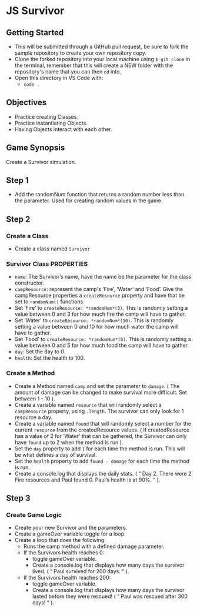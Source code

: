
# **JS Survivor**

## Getting Started

- This will be submitted through a GitHub pull request, be sure to fork the sample repository to create your own repository copy.
- Clone the forked repository into your local machine using `$ git clone` in the terminal, remember that this will create a NEW folder with the repository's name that you can then `cd` into.
- Open this directory in VS Code with:
    - `code .`

## **Objectives**

- Practice creating Classes.
- Practice instantiating Objects.
- Having Objects interact with each other.

## **Game Synopsis**

Create a Survivor simulation.

## Step 1

- Add the randomNum function that returns a random number less than the parameter. Used for creating random values in the game.

## Step 2

### Create a Class

- Create a class named `Survivor`

### Survivor Class **PROPERTIES**

- `name`: The Survivor’s name, have the name be the parameter for the class constructor.
- `campResource`: represent the camp's ‘Fire’, ‘Water’ and ‘Food’. Give the campResource properties a `createResource` property and have that be set to `randomNum()` functions.
- Set ‘Fire’ to `createResource: *randomNum*(3)`. This is randomly setting a value between 0 and 3 for how much fire the camp will have to gather.
- Set ‘Water’ to `createResource: *randomNum*(10)`. This is randomly setting a value between 0 and 10 for how much water the camp will have to gather.
- Set ‘Food’ to `createResource: *randomNum*(5)`. This is randomly setting a value between 0 and 5 for how much food the camp will have to gather.
- `day`: Set the day to 0.
- `health`: Set the health to 100.

### Create a Method

- Create a Method named `camp` and set the parameter to `damage`. ( The amount of damage can be changed to make survival more difficult. Set between 1 - 10 ).
- Create a variable named `resource` that will randomly select a  `campResource` property, using `.length`. The survivor can only look for 1 resource a day.
- Create a variable named `found` that will randomly select a number for the current `resource` from the createdResource values. ( If createdResource has a value of 2 for ‘Water’ that can be gathered, the Survivor can only have `found` up to 2 when the method is run ).
- Set the `day` property to add `1` for each time the method is run. This will be what defines a day of survival.
- Set the `health` property to add `found - damage` for each time the method is run.
- Create a console.log that displays the daily stats. ( “ Day 2. There were 2 Fire resources and Paul found 0. Paul’s health is at 90%. ” ).

## **Step 3**

### Create Game Logic

- Create your new Survivor and the parameters.
- Create a gameOver variable toggle for a loop.
- Create a loop that does the following:
    - Runs the camp method with a defined damage parameter.
    - If the Survivors health reaches 0:
        - toggle gameOver variable.
        - Create a console.log that displays how many days the survivor lived. ( “ Paul survived for 200 days. “ ).
    - If the Survivors health reaches 200:
        - toggle gameOver variable.
        - Create a console.log that displays how many days the survivor lasted before they were rescued! ( “ Paul was rescued after 300 days! “ ).
    